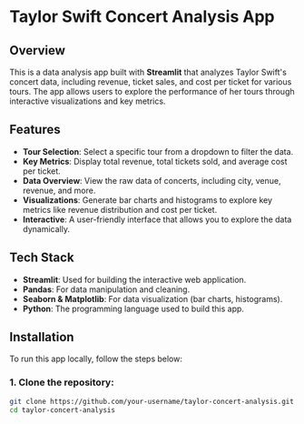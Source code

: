 # Taylor Swift Concert Analysis App

## Overview
This is a data analysis app built with **Streamlit** that analyzes Taylor Swift's concert data, including revenue, ticket sales, and cost per ticket for various tours. The app allows users to explore the performance of her tours through interactive visualizations and key metrics.

## Features
- **Tour Selection**: Select a specific tour from a dropdown to filter the data.
- **Key Metrics**: Display total revenue, total tickets sold, and average cost per ticket.
- **Data Overview**: View the raw data of concerts, including city, venue, revenue, and more.
- **Visualizations**: Generate bar charts and histograms to explore key metrics like revenue distribution and cost per ticket.
- **Interactive**: A user-friendly interface that allows you to explore the data dynamically.

## Tech Stack
- **Streamlit**: Used for building the interactive web application.
- **Pandas**: For data manipulation and cleaning.
- **Seaborn & Matplotlib**: For data visualization (bar charts, histograms).
- **Python**: The programming language used to build this app.

## Installation

To run this app locally, follow the steps below:

### 1. Clone the repository:
```bash
git clone https://github.com/your-username/taylor-concert-analysis.git
cd taylor-concert-analysis
